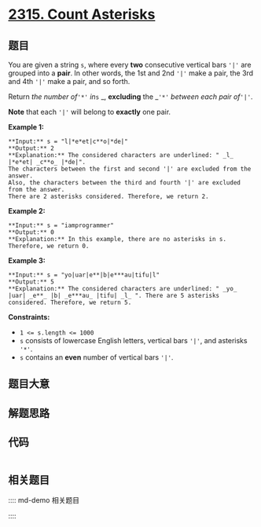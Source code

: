 # [2315. Count Asterisks](https://leetcode.com/problems/count-asterisks)

## 题目

You are given a string `s`, where every **two** consecutive vertical bars
`'|'` are grouped into a **pair**. In other words, the 1st and 2nd `'|'` make
a pair, the 3rd and 4th `'|'` make a pair, and so forth.

Return _the number of_`'*'` _in_`s` _, **excluding** the _`'*'` _between each
pair of_`'|'`.

**Note** that each `'|'` will belong to **exactly** one pair.



**Example 1:**

    
    
    **Input:** s = "l|*e*et|c**o|*de|"
    **Output:** 2
    **Explanation:** The considered characters are underlined: " _l_ |*e*et| _c**o_ |*de|".
    The characters between the first and second '|' are excluded from the answer.
    Also, the characters between the third and fourth '|' are excluded from the answer.
    There are 2 asterisks considered. Therefore, we return 2.

**Example 2:**

    
    
    **Input:** s = "iamprogrammer"
    **Output:** 0
    **Explanation:** In this example, there are no asterisks in s. Therefore, we return 0.
    

**Example 3:**

    
    
    **Input:** s = "yo|uar|e**|b|e***au|tifu|l"
    **Output:** 5
    **Explanation:** The considered characters are underlined: " _yo_ |uar| _e**_ |b| _e***au_ |tifu| _l_ ". There are 5 asterisks considered. Therefore, we return 5.



**Constraints:**

  * `1 <= s.length <= 1000`
  * `s` consists of lowercase English letters, vertical bars `'|'`, and asterisks `'*'`.
  * `s` contains an **even** number of vertical bars `'|'`.


## 题目大意

## 解题思路

## 代码

```javascript

```

## 相关题目

:::: md-demo 相关题目

::::
